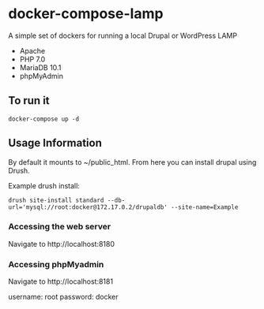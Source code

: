 # docker-compose-lamp
A simple set of dockers for running a local Drupal or WordPress LAMP
- Apache
- PHP 7.0
- MariaDB 10.1 
- phpMyAdmin

## To run it
`docker-compose up -d`

## Usage Information

By default it mounts to ~/public_html.  From here you can install drupal using Drush.

Example drush install:

`drush site-install standard --db-url='mysql://root:docker@172.17.0.2/drupaldb' --site-name=Example`

### Accessing the web server

Navigate to http://localhost:8180

### Accessing phpMyadmin

Navigate to http://localhost:8181  

username: root  password: docker
